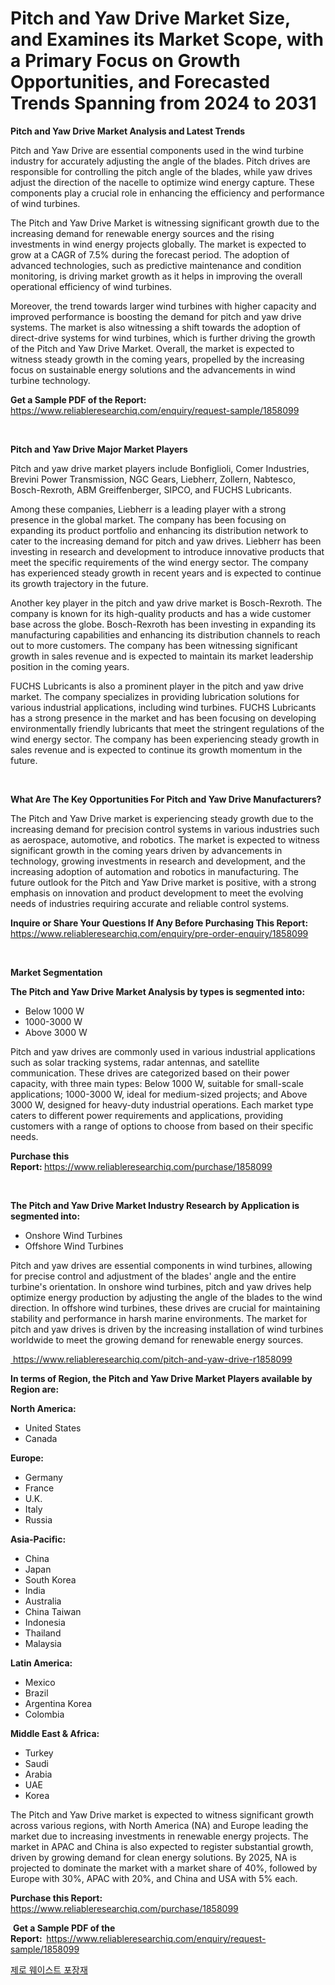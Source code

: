 <p><h1>Pitch and Yaw Drive Market Size, and Examines its Market Scope, with a Primary Focus on Growth Opportunities, and Forecasted Trends Spanning from 2024 to 2031</h1></p><p><strong>Pitch and Yaw Drive Market Analysis and Latest Trends</strong></p>
<p><p>Pitch and Yaw Drive are essential components used in the wind turbine industry for accurately adjusting the angle of the blades. Pitch drives are responsible for controlling the pitch angle of the blades, while yaw drives adjust the direction of the nacelle to optimize wind energy capture. These components play a crucial role in enhancing the efficiency and performance of wind turbines.</p><p>The Pitch and Yaw Drive Market is witnessing significant growth due to the increasing demand for renewable energy sources and the rising investments in wind energy projects globally. The market is expected to grow at a CAGR of 7.5% during the forecast period. The adoption of advanced technologies, such as predictive maintenance and condition monitoring, is driving market growth as it helps in improving the overall operational efficiency of wind turbines.</p><p>Moreover, the trend towards larger wind turbines with higher capacity and improved performance is boosting the demand for pitch and yaw drive systems. The market is also witnessing a shift towards the adoption of direct-drive systems for wind turbines, which is further driving the growth of the Pitch and Yaw Drive Market. Overall, the market is expected to witness steady growth in the coming years, propelled by the increasing focus on sustainable energy solutions and the advancements in wind turbine technology.</p></p>
<p><strong>Get a Sample PDF of the Report:&nbsp;</strong> <a href="https://www.reliableresearchiq.com/enquiry/request-sample/1858099">https://www.reliableresearchiq.com/enquiry/request-sample/1858099</a></p>
<p>&nbsp;</p>
<p><strong>Pitch and Yaw Drive Major Market Players</strong></p>
<p><p>Pitch and yaw drive market players include Bonfiglioli, Comer Industries, Brevini Power Transmission, NGC Gears, Liebherr, Zollern, Nabtesco, Bosch-Rexroth, ABM Greiffenberger, SIPCO, and FUCHS Lubricants. </p><p>Among these companies, Liebherr is a leading player with a strong presence in the global market. The company has been focusing on expanding its product portfolio and enhancing its distribution network to cater to the increasing demand for pitch and yaw drives. Liebherr has been investing in research and development to introduce innovative products that meet the specific requirements of the wind energy sector. The company has experienced steady growth in recent years and is expected to continue its growth trajectory in the future.</p><p>Another key player in the pitch and yaw drive market is Bosch-Rexroth. The company is known for its high-quality products and has a wide customer base across the globe. Bosch-Rexroth has been investing in expanding its manufacturing capabilities and enhancing its distribution channels to reach out to more customers. The company has been witnessing significant growth in sales revenue and is expected to maintain its market leadership position in the coming years.</p><p>FUCHS Lubricants is also a prominent player in the pitch and yaw drive market. The company specializes in providing lubrication solutions for various industrial applications, including wind turbines. FUCHS Lubricants has a strong presence in the market and has been focusing on developing environmentally friendly lubricants that meet the stringent regulations of the wind energy sector. The company has been experiencing steady growth in sales revenue and is expected to continue its growth momentum in the future.</p></p>
<p>&nbsp;</p>
<p><strong>What Are The Key Opportunities For Pitch and Yaw Drive Manufacturers?</strong></p>
<p><p>The Pitch and Yaw Drive market is experiencing steady growth due to the increasing demand for precision control systems in various industries such as aerospace, automotive, and robotics. The market is expected to witness significant growth in the coming years driven by advancements in technology, growing investments in research and development, and the increasing adoption of automation and robotics in manufacturing. The future outlook for the Pitch and Yaw Drive market is positive, with a strong emphasis on innovation and product development to meet the evolving needs of industries requiring accurate and reliable control systems.</p></p>
<p><strong>Inquire or Share Your Questions If Any Before Purchasing This Report:</strong> <a href="https://www.reliableresearchiq.com/enquiry/pre-order-enquiry/1858099">https://www.reliableresearchiq.com/enquiry/pre-order-enquiry/1858099</a></p>
<p>&nbsp;</p>
<p><strong>Market Segmentation</strong></p>
<p><strong>The Pitch and Yaw Drive Market Analysis by types is segmented into:</strong></p>
<p><ul><li>Below 1000 W</li><li>1000-3000 W</li><li>Above 3000 W</li></ul></p>
<p><p>Pitch and yaw drives are commonly used in various industrial applications such as solar tracking systems, radar antennas, and satellite communication. These drives are categorized based on their power capacity, with three main types: Below 1000 W, suitable for small-scale applications; 1000-3000 W, ideal for medium-sized projects; and Above 3000 W, designed for heavy-duty industrial operations. Each market type caters to different power requirements and applications, providing customers with a range of options to choose from based on their specific needs.</p></p>
<p><strong>Purchase this Report:&nbsp;</strong><a href="https://www.reliableresearchiq.com/purchase/1858099">https://www.reliableresearchiq.com/purchase/1858099</a></p>
<p>&nbsp;</p>
<p><strong>The Pitch and Yaw Drive Market Industry Research by Application is segmented into:</strong></p>
<p><ul><li>Onshore Wind Turbines</li><li>Offshore Wind Turbines</li></ul></p>
<p><p>Pitch and yaw drives are essential components in wind turbines, allowing for precise control and adjustment of the blades' angle and the entire turbine's orientation. In onshore wind turbines, pitch and yaw drives help optimize energy production by adjusting the angle of the blades to the wind direction. In offshore wind turbines, these drives are crucial for maintaining stability and performance in harsh marine environments. The market for pitch and yaw drives is driven by the increasing installation of wind turbines worldwide to meet the growing demand for renewable energy sources.</p></p>
<p><a href="https://www.reliableresearchiq.com/pitch-and-yaw-drive-r1858099">&nbsp;https://www.reliableresearchiq.com/pitch-and-yaw-drive-r1858099</a></p>
<p><strong>In terms of Region, the Pitch and Yaw Drive Market Players available by Region are:</strong></p>
<p>
    <p> <strong> North America: </strong>
        <ul>
            <li>United States</li>
            <li>Canada</li>
        </ul>
        </p> 
    <p> <strong> Europe: </strong>
        <ul>
            <li>Germany</li>
            <li>France</li>
            <li>U.K.</li>
            <li>Italy</li>
            <li>Russia</li>
        </ul>
        </p> 
    <p> <strong> Asia-Pacific: </strong>
        <ul>
            <li>China</li>
            <li>Japan</li>
            <li>South Korea</li>
            <li>India</li>
            <li>Australia</li>
            <li>China Taiwan</li>
            <li>Indonesia</li>
            <li>Thailand</li>
            <li>Malaysia</li>
        </ul>
        </p> 
    <p> <strong> Latin America: </strong>
        <ul>
            <li>Mexico</li>
            <li>Brazil</li>
            <li>Argentina Korea</li>
            <li>Colombia</li>
        </ul>
        </p> 
    <p> <strong> Middle East & Africa: </strong>
        <ul>
            <li>Turkey</li>
            <li>Saudi</li>
            <li>Arabia</li>
            <li>UAE</li>
            <li>Korea</li>
        </ul>
    </p>
    </p>
<p><p>The Pitch and Yaw Drive market is expected to witness significant growth across various regions, with North America (NA) and Europe leading the market due to increasing investments in renewable energy projects. The market in APAC and China is also expected to register substantial growth, driven by growing demand for clean energy solutions. By 2025, NA is projected to dominate the market with a market share of 40%, followed by Europe with 30%, APAC with 20%, and China and USA with 5% each.</p></p>
<p><strong>Purchase this Report: </strong><a href="https://www.reliableresearchiq.com/purchase/1858099">https://www.reliableresearchiq.com/purchase/1858099</a></p>
<p>&nbsp;<strong>Get a Sample PDF of the Report:&nbsp;&nbsp;</strong><a href="https://www.reliableresearchiq.com/enquiry/request-sample/1858099">https://www.reliableresearchiq.com/enquiry/request-sample/1858099</a></p>
<p><strong></strong></p>
<p><p><a href="https://github.com/laholand/Market-Research-Report-List-5/blob/main/283930871801.md">제로 웨이스트 포장재</a></p></p>